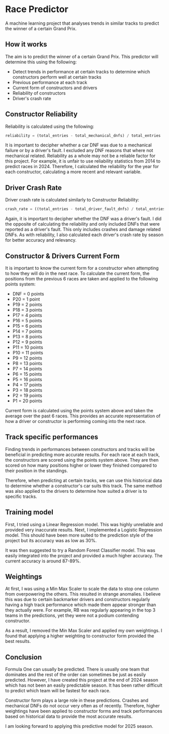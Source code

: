 # Race Predictor
A machine learning project that analyses trends in similar tracks to predict the winner of a certain Grand Prix.

## How it works
The aim is to predict the winner of a certain Grand Prix. This predictor will determine this using the following:
- Detect trends in performance at certain tracks to determine which constructors perform well at certain tracks
- Previous performance at each track
- Current form of constructors and drivers
- Reliability of constructors
- Driver's crash rate

## Constructor Reliability
Reliability is calculated using the following:  
```python
reliability = (total_entries - total_mechanical_dnfs) / total_entries
```

It is important to decipher whether a car DNF was due to a mechanical failure or by a driver's fault.
I excluded any DNF reasons that where not mechanical related. Reliability as a whole may not be a reliable factor for this project.
For example, it is unfair to use reliability statistics from 2014 to predict races in 2024.
Therefore, I calculated the reliability for the year for each constructor, calculating a more recent and relevant variable.

## Driver Crash Rate
Driver crash rate is calculated similarly to Constructor Reliability:
```python
crash_rate = ((total_entries - total_driver_fault_dnfs) / total_entries) / 100
```

Again, it is important to decipher whether the DNF was a driver's fault.
I did the opposite of calculating the reliability and only included DNFs that were reported as a driver's fault.
This only includes crashes and damage related DNFs.
As with reliability, I also calculated each driver's crash rate by season for better accuracy and relevancy.

## Constructor & Drivers Current Form
It is important to know the current form for a constructor when attempting to how they will do in the next race.
To calculate the current form, the positions from the previous 6 races are taken and applied to the following points system:
- DNF = 0 points
- P20 = 1 point
- P19 = 2 points
- P18 = 3 points
- P17 = 4 points
- P16 = 5 points
- P15 = 6 points
- P14 = 7 points
- P13 = 8 points
- P12 = 9 points
- P11 = 10 points
- P10 = 11 points
- P9  = 12 points
- P8  = 13 points
- P7  = 14 points
- P6  = 15 points
- P5  = 16 points
- P4  = 17 points
- P3  = 18 points
- P2  = 19 points
- P1  = 20 points

Current form is calculated using the points system above and taken the average over the past 6 races.
This provides an accurate representation of how a driver or constructor is performing coming into the next race.

## Track specific performances
Finding trends in performances between constructors and tracks will be beneficial in predicting more accurate results.
For each race at each track, the constructors are scored using the points system above.
They are then scored on how many positions higher or lower they finished compared to their position in the standings.

Therefore, when predicting at certain tracks, we can use this historical data to determine whether a constructor's car suits this track.
The same method was also applied to the drivers to determine how suited a driver is to specific tracks.

## Training model
First, I tried using a Linear Regression model. This was highly unreliable and provided very inaccurate results.
Next, I implemented a Logistic Regression model. This should have been more suited to the prediction style of the project but its accuracy was as low as 30%.  

It was then suggested to try a Random Forest Classifier model. This was easily integrated into the project and provided a much higher accuracy.
The current accuracy is around 87-89%.

## Weightings
At first, I was using a Min Max Scaler to scale the data to stop one column from overpowering the others. This resulted in strange anomalies.
I believe this was due to certain backmarker drivers and constructors regularly having a high track performance which made them appear stronger than they actually were.
For example, RB was regularly appearing in the top 3 teams in the predictions, yet they were not a podium contending constructor.  

As a result, I removed the Min Max Scaler and applied my own weightings.
I found that applying a higher weighting to constructor form provided the best results.

## Conclusion
Formula One can usually be predicted. There is usually one team that dominates and the rest of the order can sometimes be just as easily predicted.
However, I have created this project at the end of 2024 season which has not been an easily predictable season.
It has been rather difficult to predict which team will be fastest for each race.  

Constructor form plays a large role in these predictions. Crashes and mechanical DNFs do not occur very often as of recently.
Therefore, higher weightings have been applied to constructor forms and track performances based on historical data to provide the most accurate results.  

I am looking forward to applying this predictive model for 2025 season.